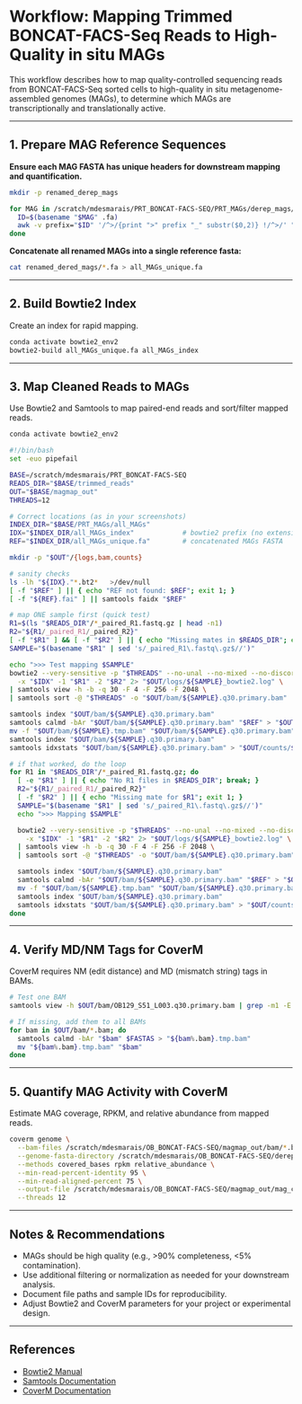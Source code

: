 # Workflow: Mapping Trimmed BONCAT-FACS-Seq Reads to High-Quality in situ MAGs

This workflow describes how to map quality-controlled sequencing reads from BONCAT-FACS-Seq sorted cells to high-quality in situ metagenome-assembled genomes (MAGs), to determine which MAGs are transcriptionally and translationally active.

---

## 1. Prepare MAG Reference Sequences

**Ensure each MAG FASTA has unique headers for downstream mapping and quantification.**

```bash
mkdir -p renamed_derep_mags

for MAG in /scratch/mdesmarais/PRT_BONCAT-FACS-SEQ/PRT_MAGs/derep_mags/final_derep/*.fa; do
  ID=$(basename "$MAG" .fa)
  awk -v prefix="$ID" '/^>/{print ">" prefix "_" substr($0,2)} !/^>/' "$MAG" > renamed_derep_mags/"$ID.fa"
done
```

**Concatenate all renamed MAGs into a single reference fasta:**

```bash
cat renamed_dered_mags/*.fa > all_MAGs_unique.fa
```

---

## 2. Build Bowtie2 Index

Create an index for rapid mapping.

```bash
conda activate bowtie2_env2
bowtie2-build all_MAGs_unique.fa all_MAGs_index
```

---

## 3. Map Cleaned Reads to MAGs

Use Bowtie2 and Samtools to map paired-end reads and sort/filter mapped reads.

```bash
conda activate bowtie2_env2

#!/bin/bash
set -euo pipefail

BASE=/scratch/mdesmarais/PRT_BONCAT-FACS-SEQ
READS_DIR="$BASE/trimmed_reads"
OUT="$BASE/magmap_out"
THREADS=12

# Correct locations (as in your screenshots)
INDEX_DIR="$BASE/PRT_MAGs/all_MAGs"
IDX="$INDEX_DIR/all_MAGs_index"            # bowtie2 prefix (no extension)
REF="$INDEX_DIR/all_MAGs_unique.fa"        # concatenated MAGs FASTA

mkdir -p "$OUT"/{logs,bam,counts}

# sanity checks
ls -lh "${IDX}."*.bt2*   >/dev/null
[ -f "$REF" ] || { echo "REF not found: $REF"; exit 1; }
[ -f "${REF}.fai" ] || samtools faidx "$REF"

# map ONE sample first (quick test)
R1=$(ls "$READS_DIR"/*_paired_R1.fastq.gz | head -n1)
R2="${R1/_paired_R1/_paired_R2}"
[ -f "$R1" ] && [ -f "$R2" ] || { echo "Missing mates in $READS_DIR"; exit 1; }
SAMPLE="$(basename "$R1" | sed 's/_paired_R1\.fastq\.gz$//')"

echo ">>> Test mapping $SAMPLE"
bowtie2 --very-sensitive -p "$THREADS" --no-unal --no-mixed --no-discordant -k 1 \
  -x "$IDX" -1 "$R1" -2 "$R2" 2> "$OUT/logs/${SAMPLE}_bowtie2.log" \
| samtools view -h -b -q 30 -F 4 -F 256 -F 2048 \
| samtools sort -@ "$THREADS" -o "$OUT/bam/${SAMPLE}.q30.primary.bam"

samtools index "$OUT/bam/${SAMPLE}.q30.primary.bam"
samtools calmd -bAr "$OUT/bam/${SAMPLE}.q30.primary.bam" "$REF" > "$OUT/bam/${SAMPLE}.tmp.bam"
mv -f "$OUT/bam/${SAMPLE}.tmp.bam" "$OUT/bam/${SAMPLE}.q30.primary.bam"
samtools index "$OUT/bam/${SAMPLE}.q30.primary.bam"
samtools idxstats "$OUT/bam/${SAMPLE}.q30.primary.bam" > "$OUT/counts/${SAMPLE}_idxstats.tsv"

# if that worked, do the loop
for R1 in "$READS_DIR"/*_paired_R1.fastq.gz; do
  [ -e "$R1" ] || { echo "No R1 files in $READS_DIR"; break; }
  R2="${R1/_paired_R1/_paired_R2}"
  [ -f "$R2" ] || { echo "Missing mate for $R1"; exit 1; }
  SAMPLE="$(basename "$R1" | sed 's/_paired_R1\.fastq\.gz$//')"
  echo ">>> Mapping $SAMPLE"

  bowtie2 --very-sensitive -p "$THREADS" --no-unal --no-mixed --no-discordant -k 1 \
    -x "$IDX" -1 "$R1" -2 "$R2" 2> "$OUT/logs/${SAMPLE}_bowtie2.log" \
  | samtools view -h -b -q 30 -F 4 -F 256 -F 2048 \
  | samtools sort -@ "$THREADS" -o "$OUT/bam/${SAMPLE}.q30.primary.bam"

  samtools index "$OUT/bam/${SAMPLE}.q30.primary.bam"
  samtools calmd -bAr "$OUT/bam/${SAMPLE}.q30.primary.bam" "$REF" > "$OUT/bam/${SAMPLE}.tmp.bam"
  mv -f "$OUT/bam/${SAMPLE}.tmp.bam" "$OUT/bam/${SAMPLE}.q30.primary.bam"
  samtools index "$OUT/bam/${SAMPLE}.q30.primary.bam"
  samtools idxstats "$OUT/bam/${SAMPLE}.q30.primary.bam" > "$OUT/counts/${SAMPLE}_idxstats.tsv"
done

```

---

## 4. Verify MD/NM Tags for CoverM

CoverM requires NM (edit distance) and MD (mismatch string) tags in BAMs.

```bash
# Test one BAM
samtools view -h $OUT/bam/OB129_S51_L003.q30.primary.bam | grep -m1 -E "NM:i|MD:Z" || echo "No tags found"

# If missing, add them to all BAMs
for bam in $OUT/bam/*.bam; do
  samtools calmd -bAr "$bam" $FASTAS > "${bam%.bam}.tmp.bam"
  mv "${bam%.bam}.tmp.bam" "$bam"
done
```

---

## 5. Quantify MAG Activity with CoverM

Estimate MAG coverage, RPKM, and relative abundance from mapped reads.

```bash
coverm genome \
  --bam-files /scratch/mdesmarais/OB_BONCAT-FACS-SEQ/magmap_out/bam/*.bam \
  --genome-fasta-directory /scratch/mdesmarais/OB_BONCAT-FACS-SEQ/dereplicated_genomes/renamed_mags \
  --methods covered_bases rpkm relative_abundance \
  --min-read-percent-identity 95 \
  --min-read-aligned-percent 75 \
  --output-file /scratch/mdesmarais/OB_BONCAT-FACS-SEQ/magmap_out/mag_coverage_summary.tsv \
  --threads 12
```

---

## Notes & Recommendations

- MAGs should be high quality (e.g., >90% completeness, <5% contamination).
- Use additional filtering or normalization as needed for your downstream analysis.
- Document file paths and sample IDs for reproducibility.
- Adjust Bowtie2 and CoverM parameters for your project or experimental design.

---

## References

- [Bowtie2 Manual](http://bowtie-bio.sourceforge.net/bowtie2/manual.shtml)
- [Samtools Documentation](http://www.htslib.org/doc/samtools.html)
- [CoverM Documentation](https://github.com/wwood/CoverM)
